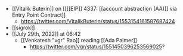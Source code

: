 - [[Vitalik Buterin]] on [[[[EIP]] 4337: [[account abstraction (AA)]] via Entry Point Contract]]
    - https://twitter.com/VitalikButerin/status/1553154161587687424
- [[sigrok]] 
- [[July 29th, 2022]] at 06:42
    - [[Venkatesh "vgr" Rao]] reading [[Ada Palmer]]
        - https://twitter.com/vgr/status/1551450396253569025?
